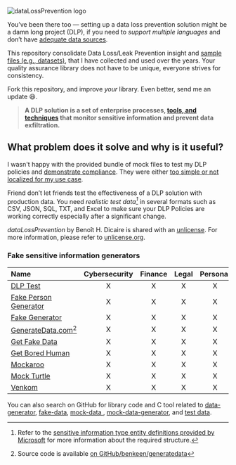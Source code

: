 ![dataLossPrevention logo](https://github.com/bhdicaire/dataLossPrevention/raw/main/logo.png)

You’ve been there too — setting up a data loss prevention solution might be a damn long project (DLP), if you need to _support multiple languages_ and don’t have [adequate data sources](dataSets/source.md).

This repository consolidate Data Loss/Leak Prevention insight and [sample files (e.g., datasets)](dataSets/README.md), that I have collected and used over the years. Your quality assurance library does not have to be unique, everyone strives for consistency. 

Fork this repository, and improve _your_ library. Even better, send me an update :laughing:.

> **A DLP solution is a set of enterprise processes, [tools, and techniques](techniques/README.md) that monitor sensitive information and prevent data exfiltration.**

## What problem does it solve and why is it useful?

I wasn't happy with the provided bundle of mock files to test my DLP policies and [demonstrate compliance](techniques/compliance.md). They were either [too simple or not localized for my use case](dataSets/README.md).

Friend don’t let friends test the effectiveness of a DLP solution with production data. You need _realistic test data[^1]_ in several formats such as CSV, JSON, SQL, TXT, and Excel to make sure your DLP Policies are working correctly especially after a significant change. 

_dataLossPrevention_ by Benoît H. Dicaire is shared with an [unlicense](LICENSE). For more information, please refer to [unlicense.org](https://unlicense.org).

[^1]: Refer to the [sensitive information type entity definitions provided by Microsoft](https://docs.microsoft.com/en-us/microsoft-365/compliance/sensitive-information-type-entity-definitions?view=o365-worldwide) for more information about the required structure.

### Fake sensitive information generators

 
| Name | Cybersecurity | Finance | Legal | Personal | Technology|
| :-- | :--: | :--:| :--: | :--:| :--: |
|[DLP Test](https://dlptest.com/)| X | X | X | X | X |
|[Fake Person Generator](https://www.fakepersongenerator.com/)| X | X | X | X | X |
|[Fake Generator](https://fakegenerator.net/)| X | X | X | X | X |
|[GenerateData.com](https://generatedata.com/)[^2]| X | X | X | X | X |
|[Get Fake Data](https://getfakedata.com/)| X | X | X | X | X |
|[Get Bored Human](https://boredhumans.com/faces.php)| X | X | X | X | X |
|[Mockaroo](https://www.mockaroo.com/)| X | X | X | X | X |
|[Mock Turtle](https://mockturtle.net/)| X | X | X | X | X |
|[Venkom](https://cloud.venkon.us/)| X | X | X | X | X |

[^2]:Source code is available [on GitHub/benkeen/generatedata](https://github.com/benkeen/generatedata)

You can also search on GitHub for library code and C tool related to [data-generator](https://github.com/topics/data-generator), [fake-data](https://github.com/topics/fake-data), [mock-data ](https://github.com/topics/mock-data), [mock-data-generator](https://github.com/topics/mock-data-generator), and [test data](https://github.com/topics/test-data).
